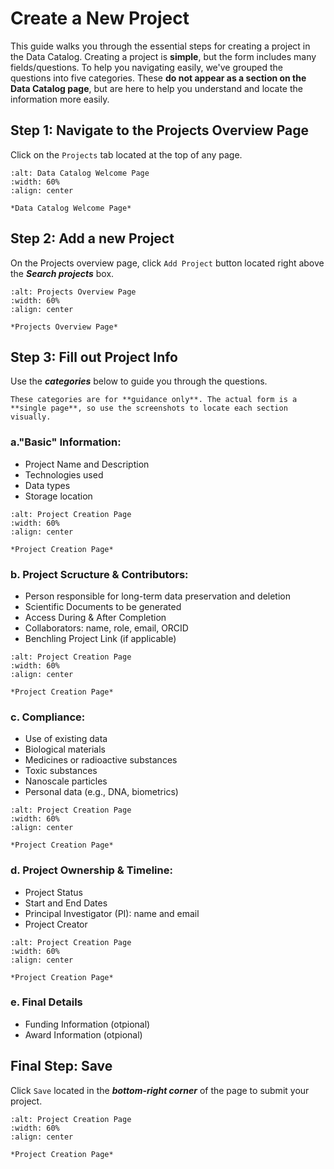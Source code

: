 #  Create a New Project

This guide walks you through the essential steps for creating a project in the Data Catalog. 
Creating a project is **simple**, but the form includes many fields/questions. To help you navigating easily, we've grouped the questions into five categories. These **do not appear as a section on the Data Catalog page**, but are here to help you understand and locate the information more easily.

## Step 1: Navigate to the Projects Overview Page 
Click on the `Projects` tab located at the top of any page.


```{figure} ../../_static/images/projects_tab.png
:alt: Data Catalog Welcome Page
:width: 60%
:align: center

*Data Catalog Welcome Page*

```


## Step 2: Add a new Project
On the Projects overview page, click `Add Project` button located right above the ***Search projects*** box.


```{figure} ../../_static/images/add_project_button.png
:alt: Projects Overview Page
:width: 60%
:align: center

*Projects Overview Page*

```


## Step 3: Fill out Project Info

Use the ***categories*** below to guide you through the questions.

```{tip} 
These categories are for **guidance only**. The actual form is a **single page**, so use the screenshots to locate each section visually.
```

### a."Basic" Information:
* Project Name and Description
* Technologies used
* Data types
* Storage location


```{figure} ../../_static/images/basic_project_info_view.png
:alt: Project Creation Page
:width: 60%
:align: center

*Project Creation Page*

```


### b. Project Scructure & Contributors:
* Person responsible for long-term data preservation and deletion
* Scientific Documents to be generated
* Access During & After Completion
* Collaborators: name, role, email, ORCID
* Benchling Project Link (if applicable)


```{figure} ../../_static/images/project_structure_ques.png
:alt: Project Creation Page
:width: 60%
:align: center

*Project Creation Page*

```


### c. Compliance:
* Use of existing data
* Biological materials
* Medicines or radioactive substances
* Toxic substances
* Nanoscale particles
* Personal data (e.g., DNA, biometrics)


```{figure} ../../_static/images/project_compliance_ques.png
:alt: Project Creation Page
:width: 60%
:align: center

*Project Creation Page*

```


### d. Project Ownership & Timeline:
* Project Status
* Start and End Dates 
* Principal Investigator (PI): name and email
* Project Creator


```{figure} ../../_static/images/project_ownership_ques.png
:alt: Project Creation Page
:width: 60%
:align: center

*Project Creation Page*

```

### e. Final Details
* Funding Information (otpional)
* Award Information   (otpional)


## Final Step: Save
Click `Save` located in the ***bottom-right corner*** of the page to submit your project. 


```{figure} ../../_static/images/project_save_button.png
:alt: Project Creation Page
:width: 60%
:align: center

*Project Creation Page*

```
